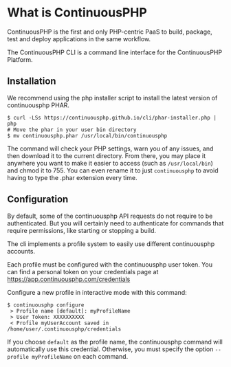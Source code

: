 # What is ContinuousPHP

ContinuousPHP is the first and only PHP-centric PaaS to build, package, test and deploy applications in the same workflow.

The ContinuousPHP CLI is a command line interface for the ContinuousPHP Platform.

## Installation

We recommend using the php installer script to install the latest version
of continuousphp PHAR.

    $ curl -LSs https://continuousphp.github.io/cli/phar-installer.php | php
    # Move the phar in your user bin directory
    $ mv continuousphp.phar /usr/local/bin/continuousphp

The command will check your PHP settings, warn you of any issues, and then download it to the current directory.
From there, you may place it anywhere you want to make it easier to access (such as `/usr/local/bin`) and chmod it to 755.
You can even rename it to just `continuousphp` to avoid having to type the .phar extension every time.

## Configuration

By default, some of the continuousphp API requests do not require to be authenticated.
But you will certainly need to authenticate for commands that require permissions, like starting or stopping a build.

The cli implements a profile system to easily use different continuousphp accounts.

Each profile must be configured with the continuousphp user token. You can find a personal token
on your credentials page at https://app.continuousphp.com/credentials

Configure a new profile in interactive mode with this command:

    $ continuousphp configure
     > Profile name [default]: myProfileName
     > User Token: XXXXXXXXXX
     < Profile myUserAccount saved in /home/user/.continuousphp/credentials

If you choose `default` as the profile name, the continuousphp command will automatically use this credential.
Otherwise, you must specify the option `--profile myProfileName` on each command.
